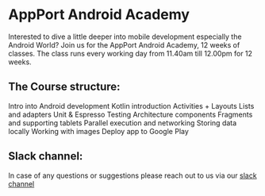 # AppPort Android Academy  
Interested to dive a little deeper into mobile development especially the Android World? Join us for the AppPort Android Academy, 12 weeks of classes. The class runs every working day from 11.40am till 12.00pm for 12 weeks. 

## The Course structure:
Intro into Android development 
Kotlin introduction
Activities + Layouts
Lists and adapters
Unit &  Espresso Testing
Architecture components
Fragments and supporting tablets
Parallel execution and networking
Storing data locally 
Working with images
Deploy app to Google Play

## Slack channel:
In case of any questions or suggestions please reach out to us via our [slack channel](appport-academy.slack.com)
